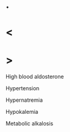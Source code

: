 # .

# <

# >

High blood aldosterone

Hypertension

Hypernatremia

Hypokalemia

Metabolic alkalosis
